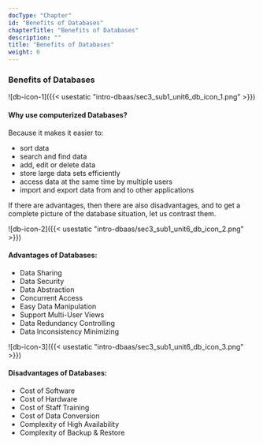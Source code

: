 ```yaml
---
docType: "Chapter"
id: "Benefits of Databases"
chapterTitle: "Benefits of Databases"
description: ""
title: "Benefits of Databases"
weight: 6
---
```


### **Benefits of Databases**

![db-icon-1]({{< usestatic "intro-dbaas/sec3_sub1_unit6_db_icon_1.png" >}}) 

#### **Why use computerized Databases?**

Because it makes it easier to:
- sort data
- search and find data
- add, edit or delete data
- store large data sets efficiently
- access data at the same time by multiple users
- import and export data from and to other applications

If there are advantages, then there are also disadvantages, and to get a complete picture of the database situation, let us contrast them.

![db-icon-2]({{< usestatic "intro-dbaas/sec3_sub1_unit6_db_icon_2.png" >}}) 

#### **Advantages of Databases:**

- Data Sharing
- Data Security
- Data Abstraction
- Concurrent Access
- Easy Data Manipulation
- Support Multi-User Views
- Data Redundancy Controlling
- Data Inconsistency Minimizing

![db-icon-3]({{< usestatic "intro-dbaas/sec3_sub1_unit6_db_icon_3.png" >}})

#### **Disadvantages of Databases:**

- Cost of Software
- Cost of Hardware
- Cost of Staff Training
- Cost of Data Conversion
- Complexity of High Availability
- Complexity of Backup & Restore
